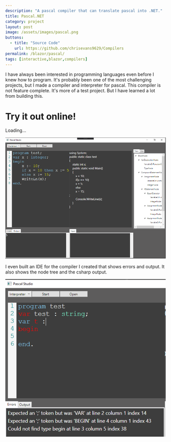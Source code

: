 ```yaml
---
description: "A pascal compiler that can translate pascal into .NET."
title: Pascal.NET
category: project
layout: post
image: /assets/images/pascal.png
buttons:
  - title: "Source Code"
    url: https://github.com/chrisevans9629/Compilers
permalink: /blazor/pascal/
tags: [interactive,blazor,compilers]
---
```

<style>
pre {
  background-color: var(--blackBackground)
}
</style>

I have always been interested in programming languages even before I knew how to program.  It's probably been one of the most challenging projects, but I made a compiler and interpreter for pascal.  This compiler is not feature complete.  It's more of a test project.  But I have learned a lot from building this.

# Try it out online!
<link href="css/app.css" rel="stylesheet" />
<script src="ace/ace.js"></script>
<app>Loading...</app>
<script src="_framework/blazor.webassembly.js"></script>
<script src="index.js"></script>


![pascal ide](/assets/images/pascal.png)

I even built an IDE for the compiler I created that shows errors and output.  It also shows the node tree and the csharp output.

![pascal errors](/assets/images/pascalerror.png)